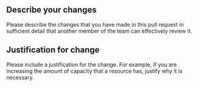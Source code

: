 ## Describe your changes

Please describe the changes that you have made in this pull request in sufficient detail that another member of the team can effectively review it.

## Justification for change

Please include a justification for the change. For example, if you are increasing the amount of capacity that a resource has, justify why it is necessary.
